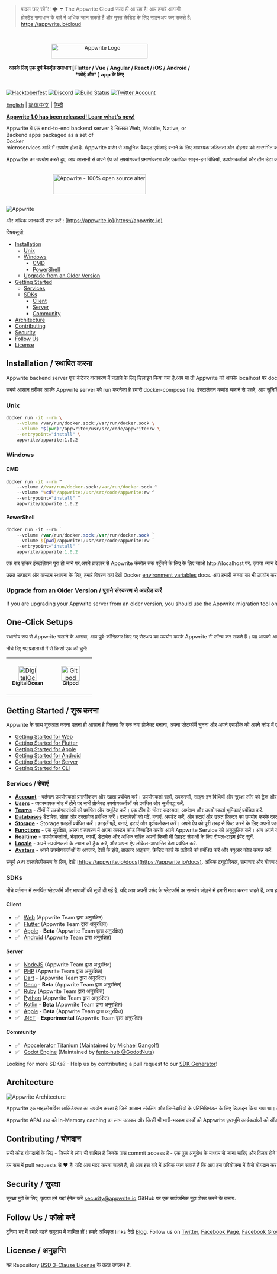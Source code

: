 > बादल छाए रहेंगे!! 🌩 ☂️
> The Appwrite Cloud जल्द ही आ रहा है! आप हमारे आगामी होस्टेड समाधान के बारे में अधिक जान सकते हैं और मुफ्त क्रेडिट के लिए साइनअप कर सकते हैं: https://appwrite.io/cloud

<br />
<p align="center">
    <a href="https://appwrite.io" target="_blank"><img width="260" height="39" src="https://appwrite.io/images/appwrite.svg" alt="Appwrite Logo"></a>
    <br />
    <br />
    <b> आपके लिए एक पूर्ण बैकएंड समाधान [Flutter / Vue / Angular / React / iOS / Android /  *कोई और* ] app के लिए</b>
    <br />
    <br />
</p>


<!-- [![Build Status](https://img.shields.io/travis/com/appwrite/appwrite?style=flat-square)](https://travis-ci.com/appwrite/appwrite) -->

[![Hacktoberfest](https://img.shields.io/static/v1?label=hacktoberfest&message=ready&color=191120&style=flat-square)](https://hacktoberfest.appwrite.io)
[![Discord](https://img.shields.io/discord/564160730845151244?label=discord&style=flat-square)](https://appwrite.io/discord?r=Github)
[![Build Status](https://img.shields.io/github/workflow/status/appwrite/appwrite/Tests?label=tests&style=flat-square)](https://github.com/appwrite/appwrite/actions)
[![Twitter Account](https://img.shields.io/twitter/follow/appwrite?color=00acee&label=twitter&style=flat-square)](https://twitter.com/appwrite)

<!-- [![Docker Pulls](https://img.shields.io/docker/pulls/appwrite/appwrite?color=f02e65&style=flat-square)](https://hub.docker.com/r/appwrite/appwrite) -->
<!-- [![Translate](https://img.shields.io/badge/translate-f02e65?style=flat-square)](docs/tutorials/add-translations.md) -->
<!-- [![Swag Store](https://img.shields.io/badge/swag%20store-f02e65?style=flat-square)](https://store.appwrite.io) -->

[English](README.md) | [简体中文](README-CN.md) | [हिन्दी](README-HINDI.md)

[**Appwrite 1.0 has been released! Learn what's new!**](https://appwrite.io/1.0)

Appwrite ये एक end-to-end backend server है जिसका Web, Mobile, Native, or Backend apps packaged as a set of Docker<nobr> microservices आदि मैं उपयोग होता है. Appwrite प्रारंभ से आधुनिक बैकएंड एपीआई बनाने के लिए आवश्यक जटिलता और दोहराव को सारगर्भित करता है और आपको तेजी से सुरक्षित ऐप्स बनाने की अनुमति देता है.

Appwrite का उपयोग करते हुए, आप आसानी से अपने ऐप को उपयोगकर्ता प्रमाणीकरण और एकाधिक साइन-इन विधियों, उपयोगकर्ताओं और टीम डेटा को संग्रहीत करने और क्वेरी करने के लिए एक डेटाबेस, भंडारण और फ़ाइल प्रबंधन, छवि हेरफेर, क्लाउड फ़ंक्शंस के साथ एकीकृत कर सकते हैं  तथा [अधिक सेवाएं](https://appwrite.io/docs).

<p align="center">
    <br />
    <a href="https://www.producthunt.com/posts/appwrite-2?utm_source=badge-top-post-badge&utm_medium=badge&utm_souce=badge-appwrite-2" target="_blank"><img src="https://api.producthunt.com/widgets/embed-image/v1/top-post-badge.svg?post_id=360315&theme=light&period=daily" alt="Appwrite - 100&#0037;&#0032;open&#0032;source&#0032;alternative&#0032;for&#0032;Firebase | Product Hunt" style="width: 250px; height: 54px;" width="250" height="54" /></a>
    <br />
    <br />
</p>

![Appwrite](public/images/github.png)

और अधिक जानकारी प्राप्त करें : [https://appwrite.io](https://appwrite.io)

विषयसूची:

- [Installation](#installation)
  - [Unix](#unix)
  - [Windows](#windows)
    - [CMD](#cmd)
    - [PowerShell](#powershell)
  - [Upgrade from an Older Version](#upgrade-from-an-older-version)
- [Getting Started](#getting-started)
  - [Services](#services)
  - [SDKs](#sdks)
    - [Client](#client)
    - [Server](#server)
    - [Community](#community)
- [Architecture](#architecture)
- [Contributing](#contributing)
- [Security](#security)
- [Follow Us](#follow-us)
- [License](#license)

## Installation / स्थापित करना

Appwrite backend server एक कंटेनर वातावरण में चलाने के लिए डिज़ाइन किया गया है.आप या तो  Appwrite को आपके localhost पर  docker-compose या किसी अन्य container orchestration tool जैसे Kubernetes, Docker Swarm, or Rancher की मदद से run कर सकते हैं . 

सबसे आसान तरीका आपके Appwrite server को run करनेका है हमारी docker-compose file. इंस्टालेशन कमांड चलाने से पहले, आप सुनिश्चित करें कि आपके पास [Docker](https://www.docker.com/products/docker-desktop) आपकी मशीन पर स्थापित है:

### Unix

```bash
docker run -it --rm \
    --volume /var/run/docker.sock:/var/run/docker.sock \
    --volume "$(pwd)"/appwrite:/usr/src/code/appwrite:rw \
    --entrypoint="install" \
    appwrite/appwrite:1.0.2
```

### Windows

#### CMD

```cmd
docker run -it --rm ^
    --volume //var/run/docker.sock:/var/run/docker.sock ^
    --volume "%cd%"/appwrite:/usr/src/code/appwrite:rw ^
    --entrypoint="install" ^
    appwrite/appwrite:1.0.2
```

#### PowerShell

```powershell
docker run -it --rm `
    --volume /var/run/docker.sock:/var/run/docker.sock `
    --volume ${pwd}/appwrite:/usr/src/code/appwrite:rw `
    --entrypoint="install" `
    appwrite/appwrite:1.0.2
```

एक बार डॉकर इंस्टॉलेशन पूरा हो जाने पर,अपने ब्राउज़र से Appwrite कंसोल तक पहुँचने के लिए के लिए जाओ http://localhost पर. कृपया ध्यान दें कि non-Linux native hosts पर, स्थापना पूर्ण होने के बाद सर्वर को शुरू होने में कुछ मिनट लग सकते हैं.

उन्नत उत्पादन और कस्टम स्थापना के लिए, हमारे विवरण यहां देखें Docker [environment variables](https://appwrite.io/docs/environment-variables) docs. आप हमारी जनता का भी उपयोग कर सकते हैं [docker-compose.yml](https://appwrite.io/install/compose) और [.env](https://appwrite.io/install/env) फ़ाइलों को मैन्युअल रूप से एक वातावरण स्थापित करने के लिए.

### Upgrade from an Older Version / पुराने संस्करण से अपग्रेड करें

If you are upgrading your Appwrite server from an older version, you should use the Appwrite migration tool once your setup is completed. For more information regarding this, check out the [Installation Docs](https://appwrite.io/docs/installation).

## One-Click Setups

स्थानीय रूप से Appwrite चलाने के अलावा, आप पूर्व-कॉन्फ़िगर किए गए सेटअप का उपयोग करके Appwrite भी लॉन्च कर सकते हैं। यह आपको अपने स्थानीय मशीन पर डॉकर को स्थापित किए बिना जल्दी से ऐप्राइट के साथ उठने और चलने की अनुमति देता है।

नीचे दिए गए प्रदाताओं में से किसी एक को चुनें:

<table border="0">
  <tr>
    <td align="center" width="100" height="100">
      <a href="https://marketplace.digitalocean.com/apps/appwrite">
        <img width="50" height="39" src="public/images/integrations/digitalocean-logo.svg" alt="DigitalOcean Logo" />
          <br /><sub><b>DigitalOcean</b></sub></a>
        </a>
    </td>
    <td align="center" width="100" height="100">
      <a href="https://gitpod.io/#https://github.com/appwrite/integration-for-gitpod">
        <img width="50" height="39" src="public/images/integrations/gitpod-logo.svg" alt="Gitpod Logo" />
          <br /><sub><b>Gitpod</b></sub></a>    
      </a>
    </td>
  </tr>
</table>

## Getting Started / शुरू करना

Appwrite के साथ शुरुआत करना उतना ही आसान है जितना कि एक नया प्रोजेक्ट बनाना, अपना प्लेटफॉर्म चुनना और अपने एसडीके को अपने कोड में एकीकृत करना। आप हमारे गेटिंग स्टार्टेड ट्यूटोरियल्स में से किसी एक को पढ़कर आसानी से अपनी पसंद के प्लेटफॉर्म के साथ शुरुआत कर सकते हैं।

- [Getting Started for Web](https://appwrite.io/docs/getting-started-for-web)
- [Getting Started for Flutter](https://appwrite.io/docs/getting-started-for-flutter)
- [Getting Started for Apple](https://appwrite.io/docs/getting-started-for-apple)
- [Getting Started for Android](https://appwrite.io/docs/getting-started-for-android)
- [Getting Started for Server](https://appwrite.io/docs/getting-started-for-server)
- [Getting Started for CLI](https://appwrite.io/docs/command-line)

### Services / सेवाएं

- [**Account**](https://appwrite.io/docs/client/account) - वर्तमान उपयोगकर्ता प्रमाणीकरण और खाता प्रबंधित करें। उपयोगकर्ता सत्रों, उपकरणों, साइन-इन विधियों और सुरक्षा लॉग को ट्रैक और प्रबंधित करें.
- [**Users**](https://appwrite.io/docs/server/users) - व्यवस्थापक मोड में होने पर सभी प्रोजेक्ट उपयोगकर्ताओं को प्रबंधित और सूचीबद्ध करें.
- [**Teams**](https://appwrite.io/docs/client/teams) - टीमों में उपयोगकर्ताओं को प्रबंधित और समूहित करें। एक टीम के भीतर सदस्यता, आमंत्रण और उपयोगकर्ता भूमिकाएं प्रबंधित करें.
- [**Databases**](https://appwrite.io/docs/client/databases) डेटाबेस, संग्रह और दस्तावेज़ प्रबंधित करें। दस्तावेज़ों को पढ़ें, बनाएं, अपडेट करें, और हटाएं और उन्नत फ़िल्टर का उपयोग करके दस्तावेज़ संग्रह की फ़िल्टर सूचियाँ.
- [**Storage**](https://appwrite.io/docs/client/storage) - Storage फ़ाइलें प्रबंधित करें। फ़ाइलें पढ़ें, बनाएं, हटाएं और पूर्वावलोकन करें। अपने ऐप को पूरी तरह से फिट करने के लिए अपनी फाइलों के पूर्वावलोकन में हेरफेर करें। क्लैमएवी द्वारा सभी फाइलों को स्कैन किया जाता है और सुरक्षित और एन्क्रिप्टेड तरीके से संग्रहीत किया जाता है.
- [**Functions**](https://appwrite.io/docs/server/functions) - एक सुरक्षित, अलग वातावरण में अपना कस्टम कोड निष्पादित करके अपने Appwrite Service को अनुकूलित करें। आप अपने कोड को किसी भी ऐप्राइट सिस्टम ईवेंट पर मैन्युअल रूप से या CRON शेड्यूल का उपयोग करके ट्रिगर कर सकते हैं.
- [**Realtime**](https://appwrite.io/docs/realtime) - उपयोगकर्ताओं, भंडारण, कार्यों, डेटाबेस और अधिक सहित अपनी किसी भी ऐप्राइट सेवाओं के लिए रीयल-टाइम ईवेंट सुनें.
- [**Locale**](https://appwrite.io/docs/client/locale) - अपने उपयोगकर्ता के स्थान को ट्रैक करें, और अपना ऐप लोकेल-आधारित डेटा प्रबंधित करें.
- [**Avatars**](https://appwrite.io/docs/client/avatars) - अपने उपयोगकर्ताओं के अवतार, देशों के झंडे, ब्राउज़र आइकन, क्रेडिट कार्ड के प्रतीकों को प्रबंधित करें और क्यूआर कोड उत्पन्न करें.

संपूर्ण API दस्तावेज़ीकरण के लिए, देखे [https://appwrite.io/docs](https://appwrite.io/docs). अधिक ट्यूटोरियल, समाचार और घोषणाओं के लिए हमारे  [blog](https://medium.com/appwrite-io) और [Discord Server](https://discord.gg/GSeTUeA) देखें.

### SDKs



नीचे वर्तमान में समर्थित प्लेटफॉर्म और भाषाओं की सूची दी गई है. यदि आप अपनी पसंद के प्लेटफॉर्म पर समर्थन जोड़ने में हमारी मदद करना चाहते हैं, आप हमारे  [SDK Generator](https://github.com/appwrite/sdk-generator) project और देखो हमारा [contribution guide](https://github.com/appwrite/sdk-generator/blob/master/CONTRIBUTING.md) जा सकते हैं.

#### Client

- ✅ &nbsp; [Web](https://github.com/appwrite/sdk-for-web) (Appwrite Team द्वारा अनुरक्षित)
- ✅ &nbsp; [Flutter](https://github.com/appwrite/sdk-for-flutter) (Appwrite Team द्वारा अनुरक्षित)
- ✅ &nbsp; [Apple](https://github.com/appwrite/sdk-for-apple) - **Beta** (Appwrite Team द्वारा अनुरक्षित)
- ✅ &nbsp; [Android](https://github.com/appwrite/sdk-for-android) (Appwrite Team द्वारा अनुरक्षित)

#### Server

- ✅ &nbsp; [NodeJS](https://github.com/appwrite/sdk-for-node) (Appwrite Team द्वारा अनुरक्षित)
- ✅ &nbsp; [PHP](https://github.com/appwrite/sdk-for-php) (Appwrite Team द्वारा अनुरक्षित)
- ✅ &nbsp; [Dart](https://github.com/appwrite/sdk-for-dart) - (Appwrite Team द्वारा अनुरक्षित)
- ✅ &nbsp; [Deno](https://github.com/appwrite/sdk-for-deno) - **Beta** (Appwrite Team द्वारा अनुरक्षित)
- ✅ &nbsp; [Ruby](https://github.com/appwrite/sdk-for-ruby) (Appwrite Team द्वारा अनुरक्षित)
- ✅ &nbsp; [Python](https://github.com/appwrite/sdk-for-python) (Appwrite Team द्वारा अनुरक्षित)
- ✅ &nbsp; [Kotlin](https://github.com/appwrite/sdk-for-kotlin) - **Beta** (Appwrite Team द्वारा अनुरक्षित)
- ✅ &nbsp; [Apple](https://github.com/appwrite/sdk-for-apple) - **Beta** (Appwrite Team द्वारा अनुरक्षित)
- ✅ &nbsp; [.NET](https://github.com/appwrite/sdk-for-dotnet) - **Experimental** (Appwrite Team द्वारा अनुरक्षित)

#### Community

- ✅ &nbsp; [Appcelerator Titanium](https://github.com/m1ga/ti.appwrite) (Maintained by [Michael Gangolf](https://github.com/m1ga/))
- ✅ &nbsp; [Godot Engine](https://github.com/GodotNuts/appwrite-sdk) (Maintained by [fenix-hub @GodotNuts](https://github.com/fenix-hub))

Looking for more SDKs? - Help us by contributing a pull request to our [SDK Generator](https://github.com/appwrite/sdk-generator)!

## Architecture

![Appwrite Architecture](docs/specs/overview.drawio.svg)

Appwrite एक माइक्रोसर्विस आर्किटेक्चर का उपयोग करता है जिसे आसान स्केलिंग और जिम्मेदारियों के प्रतिनिधिमंडल के लिए डिज़ाइन किया गया था। इसके अलावा, एपराइट आपके मौजूदा ज्ञान और पसंद के प्रोटोकॉल का लाभ उठाकर आपको अपने संसाधनों के साथ बातचीत करने की अनुमति देने के लिए कई एपीआई (आरईएसटी, वेबसॉकेट, और ग्राफक्यूएल-जल्द) का समर्थन करता है.

Appwrite APAI परत को In-Memory caching का लाभ उठाकर और किसी भी भारी-भरकम कार्यों को Appwrite पृष्ठभूमि कार्यकर्ताओं को सौंपकर बेहद तेज़ होने के लिए डिज़ाइन किया गया था। पृष्ठभूमि कार्यकर्ता आपको लोड को संभालने के लिए एक संदेश कतार का उपयोग करके अपनी गणना क्षमता और लागतों को सटीक रूप से नियंत्रित करने की अनुमति देते हैं। आप हमारी वास्तुकला के बारे में अधिक जान सकते हैं[contribution guide / योगदान गाइड](CONTRIBUTING.md#architecture-1).

## Contributing / योगदान

सभी कोड योगदानों के लिए - जिसमें वे लोग भी शामिल हैं जिनके पास  commit access है -  एक पुल अनुरोध के माध्यम से जाना चाहिए और विलय होने से पहले एक core developer द्वारा अनुमोदित होना चाहिए। यह सभी code की उचित समीक्षा सुनिश्चित करने के लिए है।.

हम सच में pull requests से ❤️  है! यदि आप मदद करना चाहते हैं, तो आप इस बारे में अधिक जान सकते हैं कि आप इस परियोजना में कैसे योगदान कर सकते हैं[contribution guide](CONTRIBUTING.md).

## Security / सुरक्षा

सुरक्षा मुद्दों के लिए, कृपया हमें यहां ईमेल करें [security@appwrite.io](mailto:security@appwrite.io) GitHub पर एक सार्वजनिक मुद्दा पोस्ट करने के बजाय.

## Follow Us / फॉलो करें

दुनिया भर में हमारे बढ़ते समुदाय में शामिल हों ! हमारे अधिकृत links देखें  [Blog](https://medium.com/appwrite-io). Follow us on [Twitter](https://twitter.com/appwrite), [Facebook Page](https://www.facebook.com/appwrite.io), [Facebook Group](https://www.facebook.com/groups/appwrite.developers/) , [Dev Community](https://dev.to/appwrite) या हमारे लाइव में शामिल हों [Discord server](https://discord.gg/GSeTUeA) अधिक सहायता, विचारों और चर्चाओं के लिए.

## License / अनुज्ञप्ति


यह Repository [BSD 3-Clause License](./LICENSE)  के तहत उपलब्ध है.
